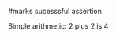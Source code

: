 #marks sucesssful assertion

Simple arithmetic: 2 plus 2 is 4

<!--
#marks sucesssful assertion

Simple arithmetic: 2 plus 2 is **4**
-->
